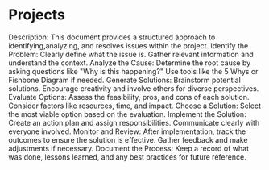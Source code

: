 # Projects
Description:
    This document provides a structured approach to identifying,analyzing, and resolves issues within the project.
Identify the Problem: 
    Clearly define what the issue is. Gather relevant information and understand the context.
Analyze the Cause: 
    Determine the root cause by asking questions like "Why is this happening?" Use tools like the 5 Whys or Fishbone Diagram if needed.
Generate Solutions: 
    Brainstorm potential solutions. Encourage creativity and involve others for diverse perspectives.
Evaluate Options: 
    Assess the feasibility, pros, and cons of each solution. Consider factors like resources, time, and impact.
Choose a Solution: 
    Select the most viable option based on the evaluation.
Implement the Solution: 
     Create an action plan and assign responsibilities. Communicate clearly with everyone involved.
Monitor and Review: 
     After implementation, track the outcomes to ensure the solution is effective. Gather feedback and make adjustments if necessary.
Document the Process: 
     Keep a record of what was done, lessons learned, and any best practices for future reference.   
    
